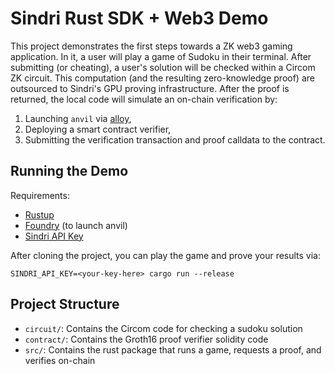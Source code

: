 # Sindri Rust SDK + Web3 Demo

This project demonstrates the first steps towards a ZK web3 gaming application.
In it, a user will play a game of Sudoku in their terminal.
After submitting (or cheating), a user's solution will be checked within a Circom ZK circuit.
This computation (and the resulting zero-knowledge proof) are outsourced to Sindri's GPU proving infrastructure.
After the proof is returned, the local code will simulate an on-chain verification by:
1. Launching `anvil` via [alloy](https://alloy.rs/),
2. Deploying a smart contract verifier,
3. Submitting the verification transaction and proof calldata to the contract.

## Running the Demo

Requirements: 
* [Rustup](https://www.rust-lang.org/tools/install)
* [Foundry](https://book.getfoundry.sh/getting-started/installation) (to launch anvil)
* [Sindri API Key](https://sindri.app/z/me/page/settings/api-keys)

After cloning the project, you can play the game and prove your results via:
```
SINDRI_API_KEY=<your-key-here> cargo run --release
```

## Project Structure

* `circuit/`: Contains the Circom code for checking a sudoku solution
* `contract/`: Contains the Groth16 proof verifier solidity code
* `src/`: Contains the rust package that runs a game, requests a proof, and verifies on-chain
